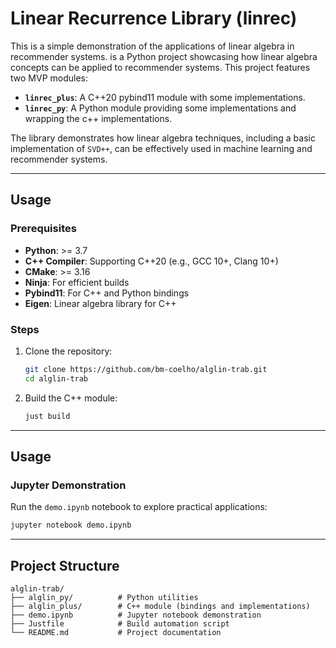 # Linear Recurrence Library (linrec)

This is a simple demonstration of the applications of linear algebra in recommender systems. is a Python project showcasing how linear algebra concepts can be applied to recommender systems. This project features two MVP modules:


- **`linrec_plus`**: A C++20 pybind11 module with some implementations.
- **`linrec_py`**: A Python module providing some implementations and wrapping the c++ implementations.

The library demonstrates how linear algebra techniques, including a basic implementation of `SVD++`, can be effectively used in machine learning and recommender systems.

---

## Usage

### Prerequisites

- **Python**: >= 3.7
- **C++ Compiler**: Supporting C++20 (e.g., GCC 10+, Clang 10+)
- **CMake**: >= 3.16
- **Ninja**: For efficient builds
- **Pybind11**: For C++ and Python bindings
- **Eigen**: Linear algebra library for C++

### Steps

1. Clone the repository:
   ```bash
   git clone https://github.com/bm-coelho/alglin-trab.git
   cd alglin-trab
   ```

2. Build the C++ module:
   ```bash
   just build
   ```

---

## Usage

### Jupyter Demonstration

Run the `demo.ipynb` notebook to explore practical applications:

```bash
jupyter notebook demo.ipynb
```

---

## Project Structure

```text
alglin-trab/
├── alglin_py/          # Python utilities
├── alglin_plus/        # C++ module (bindings and implementations)
├── demo.ipynb          # Jupyter notebook demonstration
├── Justfile            # Build automation script
└── README.md           # Project documentation
```

